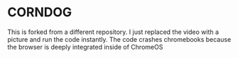 # CORNDOG

This is forked from a different repository.  I just replaced the video with a picture and run the code instantly.
The code crashes chromebooks because the browser is deeply integrated inside of ChromeOS

